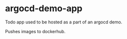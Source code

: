 # argocd-demo-app

Todo app used to be hosted as a part of an argocd demo.

Pushes images to dockerhub.